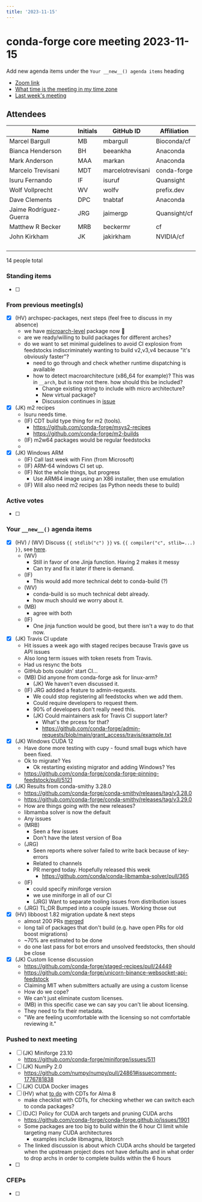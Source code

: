 ```yaml
---
title: '2023-11-15'
---
```

# conda-forge core meeting 2023-11-15

Add new agenda items under the `Your __new__() agenda items` heading

- [Zoom link](https://zoom.us/j/9138593505?pwd=SWh3dE1IK05LV01Qa0FJZ1ZpMzJLZz09)
- [What time is the meeting in my time zone](https://dateful.com/convert/utc?t=5pm)
- [Last week's meeting](https://hackmd.io/#REPLACE_ME#)

## Attendees

| Name                    | Initials | GitHub ID        | Affiliation                 |
| ----------------------- | -------- | ---------------  | --------------------------- |
| Marcel Bargull          | MB       | mbargull         | Bioconda/cf                 |
| Bianca Henderson        | BH       | beeankha         | Anaconda                    |
| Mark Anderson           | MAA      | markan           | Anaconda                    |
| Marcelo Trevisani       | MDT      | marcelotrevisani | conda-forge                 |
| Isuru Fernando          | IF       | isuruf           | Quansight                   |
| Wolf Vollprecht         | WV       | wolfv            | prefix.dev                  |
| Dave Clements           | DPC      | tnabtaf          | Anaconda                    |
| Jaime Rodríguez-Guerra  | JRG      | jaimergp         | Quansight/cf                |
| Matthew R Becker        | MRB      | beckermr         | cf                          |
| John Kirkham            | JK       | jakirkham        | NVIDIA/cf                   |
|                         |          |                  |                             |
|                         |          |                  |                             |
|                         |          |                  |                             |
|                         |          |                  |                             |
14 people total

### Standing items

- [ ]

### From previous meeting(s)

- [x] (HV) archspec-packages, next steps (feel free to discuss in my absence)
  - we have [microarch-level](https://github.com/conda-forge/microarch-level-feedstock) package now :tada: 
  - are we ready/willing to build packages for different arches?
  - do we want to set minimal guidelines to avoid CI explosion from feedstocks indiscriminately wanting to build v2,v3,v4 because "it's obviously faster"?
    - need to go through and check whether runtime dispatching is available
    - how to detect macroarchitecture (x86_64 for example)? This was in `__arch`, but is now not there. how should this be included?
        - Change existing string to include with micro architecture?
        - New virtual package?
        - Discussion continues in [issue](https://github.com/conda-forge/conda-forge.github.io/issues/1261)
- [x] (JK) m2 recipes
    - Isuru needs time.
    - (IF) CDT build type thing for m2 (tools).
        - https://github.com/conda-forge/msys2-recipes
        - https://github.com/conda-forge/m2-builds
    - (IF) m2w64 packages would be regular feedstocks
    - 
- [x] (JK) Windows ARM
    - (IF) Call last week with Finn (from Microsoft)
    - (IF) ARM-64 windows CI set up.
    - (IF) Not the whole things, but progress
        - Use ARM64 image using an X86 installer, then use emulation
    - (IF) Will also need m2 recipes (as Python needs these to build)



### Active votes

- [ ]

### Your `__new__()` agenda items

- [x] (HV) / (WV) Discuss `{{ stdlib("c") }}` vs. `{{ compiler("c", stlib=...) }}`, see [here](https://github.com/conda/conda-build/issues/5053).
    - (WV)
        - Still in favor of one Jinja function.  Having 2 makes it messy
        - Can try and fix it later if there is demand.
    - (IF)
        - This would add more technical debt to conda-build (?)
    - (WV) 
        - conda-build is so much technical debt already. 
        - how much should we worry about it.
    - (MB)
        - agree with both
    - (IF)
        - One jinja function would be good, but there isn't a way to do that now.
- [x] (JK) Travis CI update
    - Hit issues a week ago with staged recipes because Travis gave us API issues
    - Also long term  issues with token resets from Travis.
    - Had us resync the bots 
    - GitHub bots couldn' start CI...
    - (MB) Did anyone from conda-forge ask for linux-arm?
        - (JK) We haven't even discussed it.
    - (IF) JRG addded a feature to admin-requests.
        - We could stop registering all feedstocks when we add them.
        - Could require developers to request them.
        - 90% of developers don't really need this.
        - (JK) Could maintainers ask for Travis CI support later?
            - What's the prcess for that?
            - https://github.com/conda-forge/admin-requests/blob/main/grant_access/travis/example.txt
- [x] (JK) Windows CUDA 12
    - Have done more testing with cupy - found small bugs which have been fixed.
    - Ok to migrate? Yes
        - Ok restarting existing migrator and adding Windows? Yes
    - https://github.com/conda-forge/conda-forge-pinning-feedstock/pull/5121
- [x] (JK) Results from conda-smithy 3.28.0
    - https://github.com/conda-forge/conda-smithy/releases/tag/v3.28.0
    - https://github.com/conda-forge/conda-smithy/releases/tag/v3.29.0
    - How are things going with the new releases?
    - libmamba solver is now the default
    - Any issues
    - (MRB) 
        - Seen a few issues
        - Don't have the latest version of Boa
    - (JRG)
        - Seen reports where solver failed to write back because of key-errors
        - Related to channels
        - PR merged today. Hopefully released this week
            - https://github.com/conda/conda-libmamba-solver/pull/365
    - (IF) 
        - could specify miniforge version
        - we use miniforge in all of our CI
        - (JRG) Want to separate tooling issues from distribution issues
    - (JRG) TL;DR Bumped into a couple issues. Working those out
- [x] (HV) libboost 1.82 migration update & next steps
  - almost 200 PRs [merged](https://github.com/pulls?q=is%3Apr+org%3Aconda-forge+archived%3Afalse+%22Rebuild+for+libboost+1.82%22+is%3Amerged+) 
  - long tail of packages that don't build (e.g. have open PRs for old boost migrations)
  - ~70% are estimated to be done
  - do one last pass for bot errors and unsolved feedstocks, then should be close
- [x] (JK) Custom license discussion
    - https://github.com/conda-forge/staged-recipes/pull/24449
    - https://github.com/conda-forge/unicorn-binance-websocket-api-feedstock
    - Claiming MIT when submitters actually are using a custom license
    - How do we cope?
    - We can't just eliminate custom licenses.
    - (MB) in this specific case we can say you can't lie about licensing.
    - They need to fix their metadata.
    - "We are feeling ucomfortable with the licensing so not comfortable reviewing it."

### Pushed to next meeting

- [ ] (JK) Miniforge 23.10
    - https://github.com/conda-forge/miniforge/issues/511
- [ ] (JK) NumPy 2.0
    - https://github.com/numpy/numpy/pull/24861#issuecomment-1776781838
- [ ] (JK) CUDA Docker images
- [ ] (HV) what [to do](https://github.com/conda-forge/cdt-builds/issues/66) with CDTs for Alma 8
  - make checklist with CDTs, for checking whether we can switch each to conda packages?
- [ ] (DJC) Policy for CUDA arch targets and pruning CUDA archs
    - https://github.com/conda-forge/conda-forge.github.io/issues/1901
    - Some packages are too big to build within the 6 hour CI limit while targeting many CUDA architectures
        - examples include libmagma, libtorch
    - The linked discussion is about which CUDA archs should be targeted when the upstream project does not have defaults and in what order to drop archs in order to complete builds within the 6 hours 
- [ ]

### CFEPs

- [ ]
